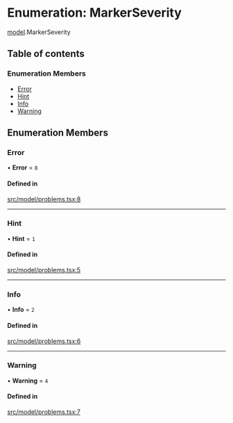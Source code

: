 # Enumeration: MarkerSeverity

[model](../modules/model.md).MarkerSeverity

## Table of contents

### Enumeration Members

- [Error](model.MarkerSeverity.md#error)
- [Hint](model.MarkerSeverity.md#hint)
- [Info](model.MarkerSeverity.md#info)
- [Warning](model.MarkerSeverity.md#warning)

## Enumeration Members

### Error

• **Error** = ``8``

#### Defined in

[src/model/problems.tsx:8](https://github.com/gethubai/hubai-core/blob/43abc4a/src/model/problems.tsx#L8)

___

### Hint

• **Hint** = ``1``

#### Defined in

[src/model/problems.tsx:5](https://github.com/gethubai/hubai-core/blob/43abc4a/src/model/problems.tsx#L5)

___

### Info

• **Info** = ``2``

#### Defined in

[src/model/problems.tsx:6](https://github.com/gethubai/hubai-core/blob/43abc4a/src/model/problems.tsx#L6)

___

### Warning

• **Warning** = ``4``

#### Defined in

[src/model/problems.tsx:7](https://github.com/gethubai/hubai-core/blob/43abc4a/src/model/problems.tsx#L7)
